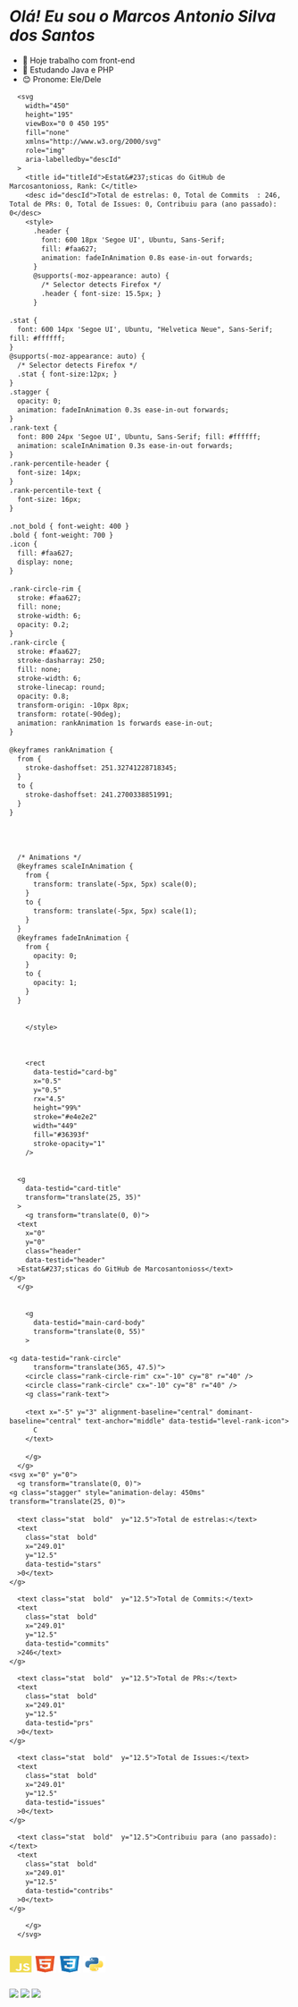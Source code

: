 <h1><em> Olá! Eu sou o Marcos Antonio Silva dos Santos</em></h1>

<ul>
  <li>👋 Hoje trabalho com front-end</li>
  <li>📝 Estudando Java e PHP</li>
  <li>😊 Pronome: Ele/Dele</li>
</ul>
 
 

      <svg
        width="450"
        height="195"
        viewBox="0 0 450 195"
        fill="none"
        xmlns="http://www.w3.org/2000/svg"
        role="img"
        aria-labelledby="descId"
      >
        <title id="titleId">Estat&#237;sticas do GitHub de Marcosantonioss, Rank: C</title>
        <desc id="descId">Total de estrelas: 0, Total de Commits  : 246, Total de PRs: 0, Total de Issues: 0, Contribuiu para (ano passado): 0</desc>
        <style>
          .header {
            font: 600 18px 'Segoe UI', Ubuntu, Sans-Serif;
            fill: #faa627;
            animation: fadeInAnimation 0.8s ease-in-out forwards;
          }
          @supports(-moz-appearance: auto) {
            /* Selector detects Firefox */
            .header { font-size: 15.5px; }
          }
          
    .stat {
      font: 600 14px 'Segoe UI', Ubuntu, "Helvetica Neue", Sans-Serif; fill: #ffffff;
    }
    @supports(-moz-appearance: auto) {
      /* Selector detects Firefox */
      .stat { font-size:12px; }
    }
    .stagger {
      opacity: 0;
      animation: fadeInAnimation 0.3s ease-in-out forwards;
    }
    .rank-text {
      font: 800 24px 'Segoe UI', Ubuntu, Sans-Serif; fill: #ffffff;
      animation: scaleInAnimation 0.3s ease-in-out forwards;
    }
    .rank-percentile-header {
      font-size: 14px;
    }
    .rank-percentile-text {
      font-size: 16px;
    }
    
    .not_bold { font-weight: 400 }
    .bold { font-weight: 700 }
    .icon {
      fill: #faa627;
      display: none;
    }

    .rank-circle-rim {
      stroke: #faa627;
      fill: none;
      stroke-width: 6;
      opacity: 0.2;
    }
    .rank-circle {
      stroke: #faa627;
      stroke-dasharray: 250;
      fill: none;
      stroke-width: 6;
      stroke-linecap: round;
      opacity: 0.8;
      transform-origin: -10px 8px;
      transform: rotate(-90deg);
      animation: rankAnimation 1s forwards ease-in-out;
    }
    
    @keyframes rankAnimation {
      from {
        stroke-dashoffset: 251.32741228718345;
      }
      to {
        stroke-dashoffset: 241.2700338851991;
      }
    }
  
  

          
      /* Animations */
      @keyframes scaleInAnimation {
        from {
          transform: translate(-5px, 5px) scale(0);
        }
        to {
          transform: translate(-5px, 5px) scale(1);
        }
      }
      @keyframes fadeInAnimation {
        from {
          opacity: 0;
        }
        to {
          opacity: 1;
        }
      }
    
          
        </style>

        

        <rect
          data-testid="card-bg"
          x="0.5"
          y="0.5"
          rx="4.5"
          height="99%"
          stroke="#e4e2e2"
          width="449"
          fill="#36393f"
          stroke-opacity="1"
        />

        
      <g
        data-testid="card-title"
        transform="translate(25, 35)"
      >
        <g transform="translate(0, 0)">
      <text
        x="0"
        y="0"
        class="header"
        data-testid="header"
      >Estat&#237;sticas do GitHub de Marcosantonioss</text>
    </g>
      </g>
    

        <g
          data-testid="main-card-body"
          transform="translate(0, 55)"
        >
          
    <g data-testid="rank-circle"
          transform="translate(365, 47.5)">
        <circle class="rank-circle-rim" cx="-10" cy="8" r="40" />
        <circle class="rank-circle" cx="-10" cy="8" r="40" />
        <g class="rank-text">
          
        <text x="-5" y="3" alignment-baseline="central" dominant-baseline="central" text-anchor="middle" data-testid="level-rank-icon">
          C
        </text>
      
        </g>
      </g>
    <svg x="0" y="0">
      <g transform="translate(0, 0)">
    <g class="stagger" style="animation-delay: 450ms" transform="translate(25, 0)">
      
      <text class="stat  bold"  y="12.5">Total de estrelas:</text>
      <text
        class="stat  bold"
        x="249.01"
        y="12.5"
        data-testid="stars"
      >0</text>
    </g>
  </g><g transform="translate(0, 25)">
    <g class="stagger" style="animation-delay: 600ms" transform="translate(25, 0)">
      
      <text class="stat  bold"  y="12.5">Total de Commits:</text>
      <text
        class="stat  bold"
        x="249.01"
        y="12.5"
        data-testid="commits"
      >246</text>
    </g>
  </g><g transform="translate(0, 50)">
    <g class="stagger" style="animation-delay: 750ms" transform="translate(25, 0)">
      
      <text class="stat  bold"  y="12.5">Total de PRs:</text>
      <text
        class="stat  bold"
        x="249.01"
        y="12.5"
        data-testid="prs"
      >0</text>
    </g>
  </g><g transform="translate(0, 75)">
    <g class="stagger" style="animation-delay: 900ms" transform="translate(25, 0)">
      
      <text class="stat  bold"  y="12.5">Total de Issues:</text>
      <text
        class="stat  bold"
        x="249.01"
        y="12.5"
        data-testid="issues"
      >0</text>
    </g>
  </g><g transform="translate(0, 100)">
    <g class="stagger" style="animation-delay: 1050ms" transform="translate(25, 0)">
      
      <text class="stat  bold"  y="12.5">Contribuiu para (ano passado):</text>
      <text
        class="stat  bold"
        x="249.01"
        y="12.5"
        data-testid="contribs"
      >0</text>
    </g>
  </g>
    </svg>
  
        </g>
      </svg>
    
  
<div style="display: inline_block"><br>
  <img align="center" alt="Rafa-Js" height="30" width="40" src="https://raw.githubusercontent.com/devicons/devicon/master/icons/javascript/javascript-plain.svg">
  <img align="center" alt="Rafa-HTML" height="30" width="40" src="https://raw.githubusercontent.com/devicons/devicon/master/icons/html5/html5-original.svg">
  <img align="center" alt="Rafa-CSS" height="30" width="40" src="https://raw.githubusercontent.com/devicons/devicon/master/icons/css3/css3-original.svg">
  <img align="center" alt="Rafa-Python" height="30" width="40" src="https://raw.githubusercontent.com/devicons/devicon/master/icons/python/python-original.svg">
</div>

##
<div> 
  <a href="https://instagram.com/" target="_blank"><img src="https://img.shields.io/badge/-Instagram-%23E4405F?style=for-the-badge&logo=instagram&logoColor=white" target="_blank"></a>
  <a href = "mailto:"><img src="https://img.shields.io/badge/-Gmail-%23333?style=for-the-badge&logo=gmail&logoColor=white" target="_blank"></a>
  <a href="https://www.linkedin.com/in/" target="_blank"><img src="https://img.shields.io/badge/-LinkedIn-%230077B5?style=for-the-badge&logo=linkedin&logoColor=white" target="_blank"></a> 
  
</div>
<!---
Marcosantonioss/Marcosantonioss is a ✨ special ✨ repository because its `README.md` (this file) appears on your GitHub profile.
You can click the Preview link to take a look at your changes.
--->
